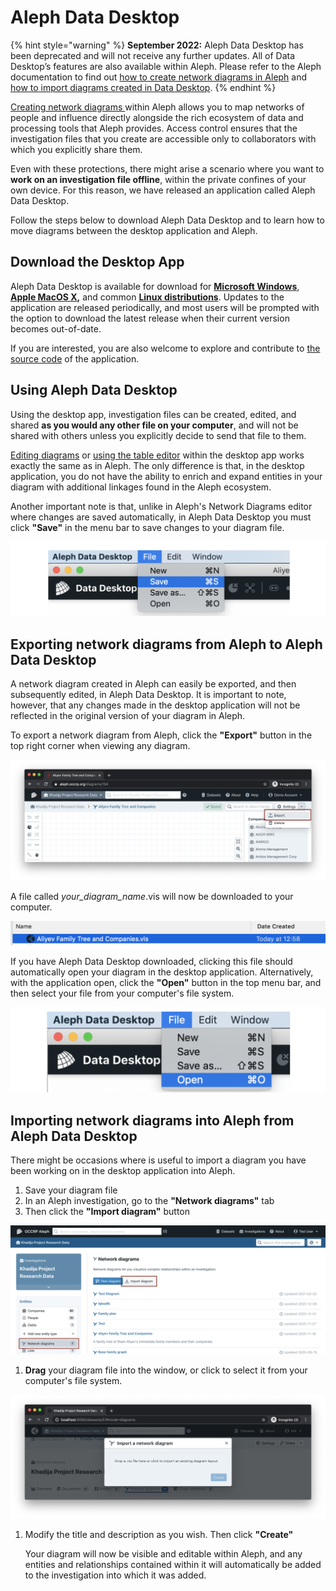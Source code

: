# Aleph Data Desktop

{% hint style="warning" %}
**September 2022:** Aleph Data Desktop has been deprecated and will not receive any further updates. All of Data Desktop’s features are also available within Aleph. Please refer to the Aleph documentation to find out [how to create network diagrams in Aleph](building-out-your-investigation/network-diagrams.md) and [how to import diagrams created in Data Desktop](aleph-data-desktop.md#importing-network-diagrams-into-aleph-from-aleph-data-desktop).
{% endhint %}

[Creating network diagrams ](building-out-your-investigation/network-diagrams.md)within Aleph allows you to map networks of people and influence directly alongside the rich ecosystem of data and processing tools that Aleph provides. Access control ensures that the investigation files that you create are accessible only to collaborators with which you explicitly share them.

Even with these protections, there might arise a scenario where you want to **work on an investigation file offline**, within the private confines of your own device. For this reason, we have released an application called Aleph Data Desktop.

Follow the steps below to download Aleph Data Desktop and to learn how to move diagrams between the desktop application and Aleph.

## Download the Desktop App

Aleph Data Desktop is available for download for [**Microsoft Windows**](https://github.com/alephdata/datadesktop/releases/latest/download/Aleph-Data-Desktop.exe), [**Apple MacOS X**](https://github.com/alephdata/datadesktop/releases/latest/download/Aleph-Data-Desktop.dmg)**,** and common [**Linux distributions**](https://github.com/alephdata/datadesktop/releases/latest/download/Aleph.Data.Desktop.deb). Updates to the application are released periodically, and most users will be prompted with the option to download the latest release when their current version becomes out-of-date.

If you are interested, you are also welcome to explore and contribute to [the source code](https://github.com/alephdata/visdesktop) of the application.

## Using Aleph Data Desktop

Using the desktop app, investigation files can be created, edited, and shared **as you would any other file on your computer**, and will not be shared with others unless you explicitly decide to send that file to them.

[Editing diagrams](building-out-your-investigation/network-diagrams.md) or [using the table editor](building-out-your-investigation/using-the-table-editor.md) within the desktop app works exactly the same as in Aleph. The only difference is that, in the desktop application, you do not have the ability to enrich and expand entities in your diagram with additional linkages found in the Aleph ecosystem.

Another important note is that, unlike in Aleph's Network Diagrams editor where changes are saved automatically, in Aleph Data Desktop you must click **"Save"** in the menu bar to save changes to your diagram file.

![](<../.gitbook/assets/Screen Shot 2020-07-22 at 13.34.23.png>)

## Exporting network diagrams from Aleph to Aleph Data Desktop

A network diagram created in Aleph can easily be exported, and then subsequently edited, in Aleph Data Desktop. It is important to note, however, that any changes made in the desktop application will not be reflected in the original version of your diagram in Aleph.

To export a network diagram from Aleph, click the **"Export"** button in the top right corner when viewing any diagram.

![](<../.gitbook/assets/Screen Shot 2020-07-22 at 12.57.02.png>)

A file called _your\_diagram\_name_.vis will now be downloaded to your computer.

![](<../.gitbook/assets/Screen Shot 2020-07-22 at 12.59.02.png>)

If you have Aleph Data Desktop downloaded, clicking this file should automatically open your diagram in the desktop application. Alternatively, with the application open, click the **"Open"** button in the top menu bar, and then select your file from your computer's file system.

![](<../.gitbook/assets/Screen Shot 2020-07-22 at 13.48.09.png>)

## Importing network diagrams into Aleph from Aleph Data Desktop

There might be occasions where is useful to import a diagram you have been working on in the desktop application into Aleph.

1. Save your diagram file
2. In an Aleph investigation, go to the **"Network diagrams"** tab
3. Then click the **"Import diagram"** button

![](<../.gitbook/assets/Screen Shot 2021-02-11 at 13.23.04.png>)

1. **Drag** your diagram file into the window, or click to select it from your computer's file system.

![](<../.gitbook/assets/Screen Shot 2020-07-22 at 13.39.32.png>)

1.  Modify the title and description as you wish. Then click **"Create"**

    Your diagram will now be visible and editable within Aleph, and any entities and relationships contained within it will automatically be added to the investigation into which it was added.
